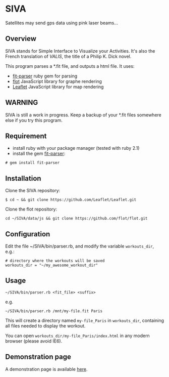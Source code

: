 # SIVA

Satellites may send gps data using pink laser beams...

## Overview

SIVA stands for Simple Interface to Visualize your Activities. It's also the French translation of *VALIS*, the title of a Philip K. Dick novel.

This program parses a *.fit file, and outputs a html file. It uses:

* [fit-parser](https://github.com/tjwallace/fit) ruby gem for parsing
* [flot](https://github.com/flot/flot) JavaScript library for graphe rendering
* [Leaflet](https://github.com/Leaflet/Leaflet) JavaScript library for map rendering

## WARNING

SIVA is still a work in progress. Keep a backup of your *.fit files somewhere else if you try this program.

## Requirement

* install ruby with your package manager (tested with ruby 2.1)
* install the gem [fit-parser](https://rubygems.org/gems/fit-parser):
```
# gem install fit-parser
```

## Installation

Clone the SIVA repository:
```
$ cd ~ && git clone https://github.com/Leaflet/Leaflet.git
```

Clone the flot repository:
```
cd ~/SIVA/data/js && git clone https://github.com/flot/flot.git
```

## Configuration

Edit the file ~/SIVA/bin/parser.rb, and modify the variable `workouts_dir`, e.g.:
```
# directory where the workouts will be saved
workouts_dir = "~/my_awesome_workout_dir"
```

## Usage

```
~/SIVA/bin/parser.rb <fit_file> <suffix>
```

e.g.
```
~/SIVA/bin/parser.rb /mnt/my-file.fit Paris
```

This will create a directory named `my-file_Paris` in `workouts_dir`, containing all files needed to display the workout.

You can open `workouts_dir/my-file_Paris/index.html` in any modern browser (please avoid IE6).

## Demonstration page

A demonstration page is available [here](http://demo-siva.st3rk.fr/2015-04-19-20-34-29-Course_Aubervilliers/).
